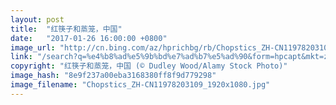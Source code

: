 ```yaml
---
layout: post
title:  "红筷子和蒸笼，中国"
date:   "2017-01-26 16:00:00 +0800"
image_url: "http://cn.bing.com/az/hprichbg/rb/Chopstics_ZH-CN11978203109_1920x1080.jpg"
link: "/search?q=%e4%b8%ad%e5%9b%bd%e7%ad%b7%e5%ad%90&form=hpcapt&mkt=zh-cn"
copyright: "红筷子和蒸笼，中国 (© Dudley Wood/Alamy Stock Photo)"
image_hash: "8e9f237a00eba3168380ff8f9d779298"
image_filename: "Chopstics_ZH-CN11978203109_1920x1080.jpg"
---
```

